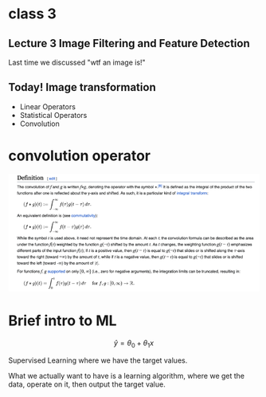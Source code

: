 # class 3

## Lecture 3 Image Filtering and Feature Detection

Last time we discussed "wtf an image is!"

## Today!  Image transformation


* Linear Operators
* Statistical Operators
* Convolution


# convolution operator

![img.png](img.png)


# Brief intro to ML



$$ \hat{y} = \theta_0 + \theta_1 x $$

Supervised Learning where we have the target values.

What we actually want to have is a learning algorithm, where we get the data, operate on it,
then output the target value.
